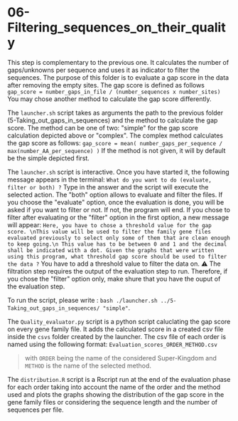 # 06-Filtering_sequences_on_their_quality

This step is complementary to the previous one. It calculates the number of gaps/unknowns per sequence and uses it as indicator to filter the sequences.
The purpose of this folder is to evaluate a gap score in the data after removing the empty sites. The gap score is defined as follows
`gap_score = number_gaps_in_file / (number_sequences x number_sites)`
You may chose another method to calculate the gap score differently.

The `launcher.sh` script takes as arguments the path to the previous folder (5-Taking_out_gaps_in_sequences) and the method to calculate the gap score.
The method can be one of two: "simple" for the gap score calculation depicted above or "complex". The complex method calculates the gap score as follows:
`gap_score = mean( number_gaps_per_sequence / max(number_AA_per_sequence) )`
If the method is not given, it will by default be the simple depicted first.

The `launcher.sh` script is interactive. Once you have started it, the following message appears in the terminal:
`What do you want to do (evaluate, filter or both) ?`
Type in the answer and the script will execute the selected action. The "both" option allows to evaluate and filter the files.
If you choose the "evaluate" option, once the evaluation is done, you will be asked if you want to filter or not. If not, the program will end. If you chose to filter after evaluating or the "filter" option in the first option, a new message will appear:
`Here, you have to chose a threshold value for the gap score. \nThis value will be used to filter the family gene files evaluated previously to select
only some of them that are clean enough to keep going.\n This value has to be between 0 and 1 and the decimal shall be indicated with a dot.
Given the graphs that were written using this program, what threshold gap score should be used to filter the data ?`
You have to add a threshold value to filter the data on. 
:warning: The filtration step requires the output of the evaluation step to run. Therefore, if you chose the "filter" option only, make shure that you have the ouput of the evaluation step. 

To run the script, please write : `bash ./launcher.sh ../5-Taking_out_gaps_in_sequences/ "simple"`.

The `Quality_evaluator.py` script is a python script caluclating the gap score on every gene family file. It adds the calculated score in a created csv file inside the `csvs` folder created by the launcher. The csv file of each order is named using the following format:
`Evaluation_scores_ORDER_METHOD.csv`
> with `ORDER` being the name of the considered Super-Kingdom and `METHOD` is the name of the selected method.

The `distribution.R` script is a Rscript run at the end of the evaluation phase for each order taking into account the name of the order and the method used and plots the graphs showing the distribution of the gap score in the gene family files or considering the sequence length and the number of sequences per file.